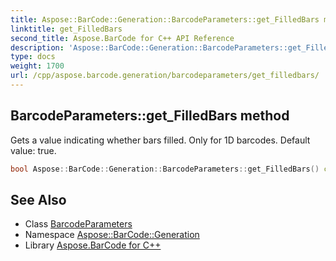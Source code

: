 ```yaml
---
title: Aspose::BarCode::Generation::BarcodeParameters::get_FilledBars method
linktitle: get_FilledBars
second_title: Aspose.BarCode for C++ API Reference
description: 'Aspose::BarCode::Generation::BarcodeParameters::get_FilledBars method. Gets a value indicating whether bars filled. Only for 1D barcodes. Default value: true in C++.'
type: docs
weight: 1700
url: /cpp/aspose.barcode.generation/barcodeparameters/get_filledbars/
---
```

## BarcodeParameters::get_FilledBars method


Gets a value indicating whether bars filled. Only for 1D barcodes. Default value: true.

```cpp
bool Aspose::BarCode::Generation::BarcodeParameters::get_FilledBars() const
```

## See Also

* Class [BarcodeParameters](../)
* Namespace [Aspose::BarCode::Generation](../../)
* Library [Aspose.BarCode for C++](../../../)
